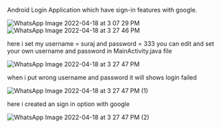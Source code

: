 Android Login Application which have sign-in features with google.


![WhatsApp Image 2022-04-18 at 3 07 29 PM](https://user-images.githubusercontent.com/101108540/163791930-c08797e8-96c8-4169-8c07-7eb3c9516246.jpeg)
![WhatsApp Image 2022-04-18 at 3 27 46 PM](https://user-images.githubusercontent.com/101108540/163792219-c0e35b2d-3942-4be6-8c11-9c8c9a3eaed9.jpeg)


here i set my username = suraj and password = 333
you can edit and set your own username and password in MainActivity.java file

![WhatsApp Image 2022-04-18 at 3 27 47 PM](https://user-images.githubusercontent.com/101108540/163792320-80191323-670d-48fe-b83c-b02982174e36.jpeg)


when i put wrong username and password it will shows login failed

![WhatsApp Image 2022-04-18 at 3 27 47 PM (1)](https://user-images.githubusercontent.com/101108540/163792430-c6351cbe-ec80-43fc-82f4-f8f0d50c1007.jpeg)


here i created an sign in option with google 

![WhatsApp Image 2022-04-18 at 3 27 47 PM (2)](https://user-images.githubusercontent.com/101108540/163792549-d5e5f170-d489-4d69-9b15-8190c1be026d.jpeg)
